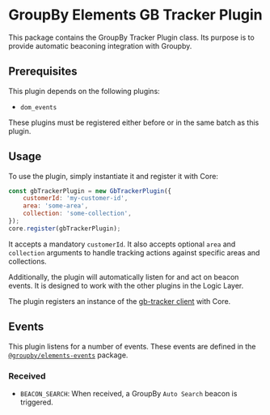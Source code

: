 # GroupBy Elements GB Tracker Plugin

This package contains the GroupBy Tracker Plugin class. Its purpose is to provide automatic beaconing integration with Groupby.

## Prerequisites

This plugin depends on the following plugins:

- `dom_events`

These plugins must be registered either before or in the same batch as
this plugin.

## Usage

To use the plugin, simply instantiate it and register it with Core:

```js
const gbTrackerPlugin = new GbTrackerPlugin({
    customerId: 'my-customer-id',
    area: 'some-area',
    collection: 'some-collection',
});
core.register(gbTrackerPlugin);
```

It accepts a mandatory `customerId`. It also accepts optional `area` and `collection`
arguments to handle tracking actions against specific areas and collections.

Additionally, the plugin will automatically listen for and act on beacon
events. It is designed to work with the other plugins in the Logic Layer.

The plugin registers an instance of the [gb-tracker client](https://www.npmjs.com/package/gb-tracker-client) with Core.

## Events

This plugin listens for a number of events.
These events are defined in the [`@groupby/elements-events`][elements-events] package.

[elements-events]: https://github.com/groupby/elements-events

### Received

* `BEACON_SEARCH`: When received, a GroupBy `Auto Search` beacon is triggered.
